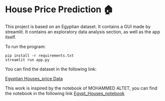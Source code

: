 # House Price Prediction 🏠

This project is based on an Egyptian dataset. It contains a GUI made by streamlit. It contains an exploratory data analysis section, as well as the app itself.

To run the program:
```
pip install -r requirements.txt
streamlit run app.py
```

You can find the dataset in the following link:

[Egyptian Houses_price Data](https://www.kaggle.com/datasets/mohammedaltet/egypt-houses-price)

This work is inspired by the notebook of MOHAMMED ALTET, you can find the notebook in the following link
[Egypt_Houses_notebook](https://www.kaggle.com/code/mohammedaltet/egypt-houses-notebook)
